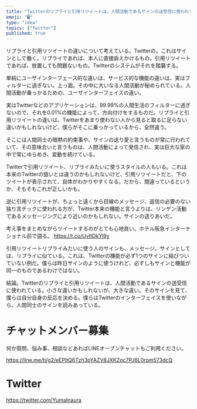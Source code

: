 ```yaml
---
title: "Twitterのリプライと引用リツイートは、人間活動であるサインの送受信に使われている。小さな違いかもしれないが、大きな違い。そのサインを見"
emoji: "🖥"
type: "idea"
topics: ["Twitter"]
published: true
---
```


リプライと引用リツイートの違いについて考えている。Twitterの。これはサインとして働く。リプライであれば、本人に直接訴えかけるもの。引用リツイートであれば、放置しても問題ないもの。Twitterのシステムがそれを踏襲する。

単純にユーザインターフェース的な違いは、サービス的な機能の違いは、実はフィルターに過ぎない。上っ面。その中に大いなる人間活動が秘められている。人間活動が乗っかるための、ユーザインターフェイスの違い。

実はTwitterなどのアプリケーションは、99.99%の人間生活のフィルターに過ぎないので、それを0.01%の機能によって、方向付けをするものだ。リプライと引用リツイートの違いは、Twitterをあまり使わない人から見ると取るに足らない違いかもしれないけど、僕らがそこに乗っかっているから、全然違う。

そこには人間同士の暗黙の約束事や、サインの送り愛と言うものが常に行われていて、その意味合いと言うものは、人間活動によって発信され、実は巨大な家の中で常にゆらめき、変動を続けている。

Twitterで引用リツイート、リプライみたいに使うスタイルの人もいる。これは本来のTwitterの狙いとは違うのかもしれないけど、引用リツイートだと、下のツイートが表示されて、自体がわかりやすくなる。だから、間違っているというか、そもそもこれが正しいかも。

逆に引用リツイートが、ちょっと遠くから目線のメッセージ、返信の必要のない独り言チックに使われる方が、Twitter本来の機能と言うよりは、リンゲン活動であるメッセージングにより近いのかもしれない。サインの送りあいだ。

考え事をまとめながらツイートするのがとても心地良い。ホテル阪急インターナショナル前で語る。 https://t.co/UvItDkYl9y

引用リツイートリプライみたいに使う人のサインも、メッセージ。サインとしては、リプライに似ている。これは、Twitterの機能が必ず1つのサインに結びついていない例だ。僕らは昨日サインのように使うけれど、必ずしもサインと機能が同一のものであるわけではない。

結論。Twitterのリプライと引用リツイートは、人間活動であるサインの送受信に使われている。小さな違いかもしれないが、大きな違い。そのサインを見て、僕らは自分自身の反応を決める。僕らはTwitterのインターフェイスを使いながら、人間同士のサインを読みあっている。








<!-- Update From Qiita API -->

# チャットメンバー募集


何か質問、悩み事、相談などあればLINEオープンチャットもご利用ください。

https://line.me/ti/g2/eEPltQ6Tzh3pYAZV8JXKZqc7PJ6L0rpm573dcQ





# Twitter


https://twitter.com/YumaInaura


<!-- Update From Qiita API -->



